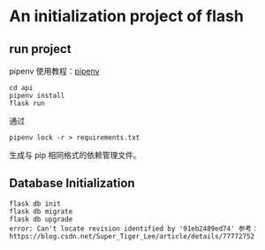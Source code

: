 # An initialization project of flash

## run project

pipenv 使用教程：[pipenv](https://crazygit.wiseturtles.com/2018/01/08/pipenv-tour)

```
cd api
pipenv install
flask run
```
通过 
```
pipenv lock -r > requirements.txt
``` 
生成与 pip 相同格式的依赖管理文件。

## Database Initialization
```
flask db init
flask db migrate
flask db upgrade
error: Can't locate revision identified by '91eb2489ed74' 参考：https://blog.csdn.net/Super_Tiger_Lee/article/details/77772752
```
